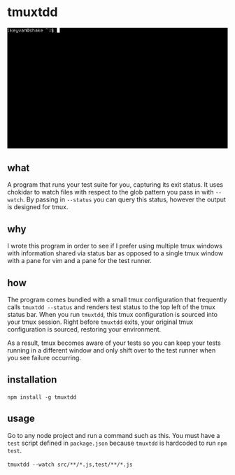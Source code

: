 # tmuxtdd

![tmuxtdd](https://raw.githubusercontent.com/kfatehi/tmuxtdd/master/demo.gif)

## what

A program that runs your test suite for you, capturing its exit status. It uses chokidar to watch files with respect to the glob pattern you pass in with `--watch`. By passing in `--status` you can query this status, however the output is designed for tmux.

## why

I wrote this program in order to see if I prefer using multiple tmux windows with information shared via status bar as opposed to a single tmux window with a pane for vim and a pane for the test runner.

## how

The program comes bundled with a small tmux configuration that frequently calls `tmuxtdd --status` and renders test status to the top left of the tmux status bar. When you run `tmuxtdd`, this tmux configuration is sourced into your tmux session. Right before `tmuxtdd` exits, your original tmux configuration is sourced, restoring your environment.

As a result, tmux becomes aware of your tests so you can keep your tests running in a different window and only shift over to the test runner when you see failure occurring.

## installation

`npm install -g tmuxtdd`

## usage

Go to any node project and run a command such as this. You must have a `test` script defined in `package.json` because `tmuxtdd` is hardcoded to run `npm test`.

`tmuxtdd --watch src/**/*.js,test/**/*.js`
